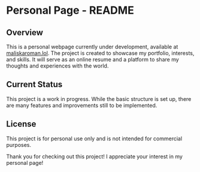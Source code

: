 # Personal Page - README

## Overview
This is a personal webpage currently under development, available at [maliskaroman.lol](https://romanmaliska.dev). The project is created to showcase my portfolio, interests, and skills. It will serve as an online resume and a platform to share my thoughts and experiences with the world.

## Current Status
This project is a work in progress. While the basic structure is set up, there are many features and improvements still to be implemented.

## License
This project is for personal use only and is not intended for commercial purposes.

Thank you for checking out this project! I appreciate your interest in my personal page!
